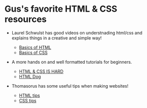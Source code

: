 # Gus's favorite HTML & CSS resources 

- Laurel Schwulst has good videos on understnading html/css and explains things in a creative and simple way!
    - [Basics of HTML](https://www.youtube.com/watch?v=CkzbI1Tv_rQ)
    - [Basics of CSS](https://www.youtube.com/watch?v=BUZIaTHm_oE)

- A more hands on and well formatted tutorials for beginners.
    - [HTML & CSS IS HARD](https://www.internetingishard.com/html-and-css/)
    - [HTML Dog](https://htmldog.com/)

- Thomasorus has some useful tips when making websites!
    - [HTML tips](https://thomasorus.com/html-tips.html)
    - [CSS tips](https://thomasorus.com/css-tips.html)

